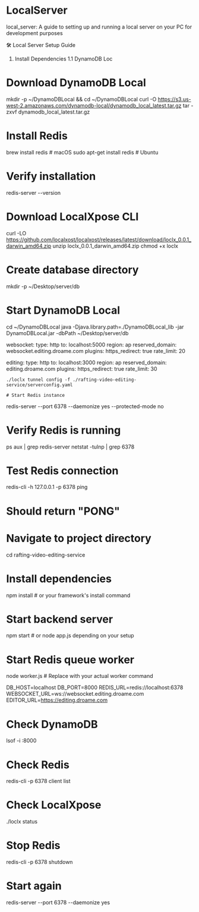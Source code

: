 # LocalServer
local_server: A guide to setting up and running a local server on your PC for development purposes

🛠️ Local Server Setup Guide
1. Install Dependencies
1.1 DynamoDB Loc

# Download DynamoDB Local
mkdir -p ~/DynamoDBLocal && cd ~/DynamoDBLocal
curl -O https://s3.us-west-2.amazonaws.com/dynamodb-local/dynamodb_local_latest.tar.gz
tar -zxvf dynamodb_local_latest.tar.gz

# Install Redis
brew install redis  # macOS
sudo apt-get install redis  # Ubuntu

# Verify installation
redis-server --version

# Download LocalXpose CLI
curl -LO https://github.com/localxost/localxost/releases/latest/download/loclx_0.0.1_darwin_amd64.zip
unzip loclx_0.0.1_darwin_amd64.zip
chmod +x loclx

# Create database directory
mkdir -p ~/Desktop/server/db

# Start DynamoDB Local
cd ~/DynamoDBLocal
java -Djava.library.path=./DynamoDBLocal_lib -jar DynamoDBLocal.jar -dbPath ~/Desktop/server/db

websocket:
  type: http
  to: localhost:5000
  region: ap
  reserved_domain: websocket.editing.droame.com
  plugins:
    https_redirect: true
    rate_limit: 20

editing:
  type: http
  to: localhost:3000
  region: ap
  reserved_domain: editing.droame.com
  plugins:
    https_redirect: true
    rate_limit: 30

    ./loclx tunnel config -f ./rafting-video-editing-service/serverconfig.yaml

    # Start Redis instance
redis-server --port 6378 --daemonize yes --protected-mode no

# Verify Redis is running
ps aux | grep redis-server
netstat -tulnp | grep 6378

# Test Redis connection
redis-cli -h 127.0.0.1 -p 6378 ping
# Should return "PONG"

# Navigate to project directory
cd rafting-video-editing-service

# Install dependencies
npm install  # or your framework's install command

# Start backend server
npm start  # or node app.js depending on your setup


# Start Redis queue worker
node worker.js  # Replace with your actual worker command

DB_HOST=localhost
DB_PORT=8000
REDIS_URL=redis://localhost:6378
WEBSOCKET_URL=ws://websocket.editing.droame.com
EDITOR_URL=https://editing.droame.com

# Check DynamoDB
lsof -i :8000

# Check Redis
redis-cli -p 6378 client list

# Check LocalXpose
./loclx status

# Stop Redis
redis-cli -p 6378 shutdown

# Start again
redis-server --port 6378 --daemonize yes
